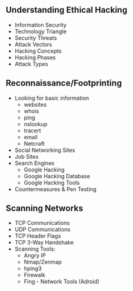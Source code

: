 ## Understanding Ethical Hacking
- Information Security
- Technology Triangle
- Security Threats
- Attack Vectors
- Hacking Concepts
- Hacking Phases
- Attack Types

## Reconnaissance/Footprinting
- Looking for basic information
  + websites
  + whois
  + ping
  + nslookup
  + tracert
  + email
  + Netcraft
- Social Networking Sites
- Job Sites
- Search Engines
  + Google Hacking
  + Google Hacking Database
  + Google Hacking Tools
- Countermeasures & Pen Testing

## Scanning Networks
- TCP Communications
- UDP Communications
- TCP Header Flags
- TCP 3-Way Handshake
- Scanning Tools:
  + Angry IP
  + Nmap/Zenmap
  + hping3
  + Firewalk
  + Fing - Network Tools (Adroid)
